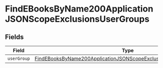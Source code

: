 # FindEBooksByName200ApplicationJSONScopeExclusionsUserGroups


## Fields

| Field                                                                                                                                                                   | Type                                                                                                                                                                    | Required                                                                                                                                                                | Description                                                                                                                                                             |
| ----------------------------------------------------------------------------------------------------------------------------------------------------------------------- | ----------------------------------------------------------------------------------------------------------------------------------------------------------------------- | ----------------------------------------------------------------------------------------------------------------------------------------------------------------------- | ----------------------------------------------------------------------------------------------------------------------------------------------------------------------- |
| `userGroup`                                                                                                                                                             | [FindEBooksByName200ApplicationJSONScopeExclusionsUserGroupsUserGroup](../../models/operations/findebooksbyname200applicationjsonscopeexclusionsusergroupsusergroup.md) | :heavy_minus_sign:                                                                                                                                                      | N/A                                                                                                                                                                     |